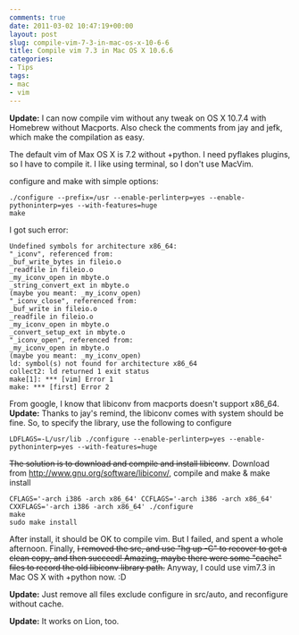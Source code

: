 ```yaml
---
comments: true
date: 2011-03-02 10:47:19+00:00
layout: post
slug: compile-vim-7-3-in-mac-os-x-10-6-6
title: Compile vim 7.3 in Mac OS X 10.6.6
categories:
- Tips
tags:
- mac
- vim
---
```


**Update:** I can now compile vim without any tweak on OS X 10.7.4 with Homebrew without Macports. Also check the comments from jay and jefk, which make the compilation as easy.

The default vim of Max OS X is 7.2 without +python. I need pyflakes plugins, so I have to compile it. I like using terminal, so I don't use MacVim.


configure and make with simple options:


    ./configure --prefix=/usr --enable-perlinterp=yes --enable-pythoninterp=yes --with-features=huge
    make


I got such error:


    Undefined symbols for architecture x86_64:
    "_iconv", referenced from:
    _buf_write_bytes in fileio.o
    _readfile in fileio.o
    _my_iconv_open in mbyte.o
    _string_convert_ext in mbyte.o
    (maybe you meant: _my_iconv_open)
    "_iconv_close", referenced from:
    _buf_write in fileio.o
    _readfile in fileio.o
    _my_iconv_open in mbyte.o
    _convert_setup_ext in mbyte.o
    "_iconv_open", referenced from:
    _my_iconv_open in mbyte.o
    (maybe you meant: _my_iconv_open)
    ld: symbol(s) not found for architecture x86_64
    collect2: ld returned 1 exit status
    make[1]: *** [vim] Error 1
    make: *** [first] Error 2


From google, I know that libiconv from macports doesn't support x86_64.
**Update:** Thanks to jay's remind, the libiconv comes with system should be fine. So, to specify the library, use the following to configure


    LDFLAGS=-L/usr/lib ./configure --enable-perlinterp=yes --enable-pythoninterp=yes --with-features=huge



~~The solution is to download and compile and install libiconv~~. Download from http://www.gnu.org/software/libiconv/, compile and make & make install

   
    CFLAGS='-arch i386 -arch x86_64' CCFLAGS='-arch i386 -arch x86_64' CXXFLAGS='-arch i386 -arch x86_64' ./configure
    make
    sudo make install


After install, it should be OK to compile vim. But I failed, and spent a whole afternoon. Finally, ~~I removed the src, and use "hg up -C" to recover to get a clean copy, and then succeed! Amazing, maybe there were some "cache" files to record the old libiconv library path.~~ Anyway, I could use vim7.3 in Mac OS X with +python now. :D

**Update:** Just remove all files exclude configure in src/auto, and reconfigure without cache.

**Update:** It works on Lion, too.
